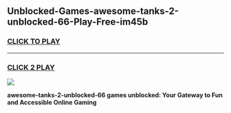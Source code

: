 
## Unblocked-Games-awesome-tanks-2-unblocked-66-Play-Free-im45b
<h3>
<a href="https://premium76.site?title=awesome-tanks-2-unblocked-66&ref=12A">CLICK TO PLAY</a></h3>
<hr>

<h3>
<a href="https://premium76.site?title=awesome-tanks-2-unblocked-66&ref=12A">CLICK 2 PLAY</a>
  
</h3>

<a href="https://premium76.site?title=awesome-tanks-2-unblocked-66&ref=12A"><img src="https://clearcache.store/games.png"></a>


**awesome-tanks-2-unblocked-66 games unblocked: Your Gateway to Fun and Accessible Online Gaming**
